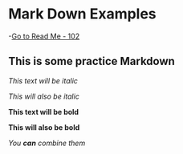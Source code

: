 # Mark Down Examples

-[Go to Read Me - 102](/README.md)

## This is some practice Markdown

*This text will be italic*

_This will also be italic_

**This text will be bold**

__This will also be bold__

_You **can** combine them_
